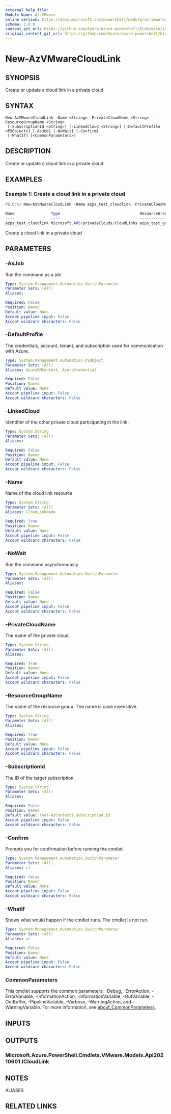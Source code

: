 ```yaml
---
external help file: 
Module Name: Az.VMware
online version: https://docs.microsoft.com/powershell/module/az.vmware/new-azvmwarecloudlink
schema: 2.0.0
content_git_url: https://github.com/Azure/azure-powershell/blob/main/src/VMware/help/New-AzVMwareCloudLink.md
original_content_git_url: https://github.com/Azure/azure-powershell/blob/main/src/VMware/help/New-AzVMwareCloudLink.md
---
```


# New-AzVMwareCloudLink

## SYNOPSIS
Create or update a cloud link in a private cloud

## SYNTAX

```
New-AzVMwareCloudLink -Name <String> -PrivateCloudName <String> -ResourceGroupName <String>
 [-SubscriptionId <String>] [-LinkedCloud <String>] [-DefaultProfile <PSObject>] [-AsJob] [-NoWait] [-Confirm]
 [-WhatIf] [<CommonParameters>]
```

## DESCRIPTION
Create or update a cloud link in a private cloud

## EXAMPLES

### Example 1: Create a cloud link in a private cloud
```powershell
PS C:\> New-AzVMwareCloudLink -Name azps_test_cloudlink -PrivateCloudName azps_test_cloud -ResourceGroupName azps_test_group -LinkedCloud "/subscriptions/xxxxxxxx-xxxx-xxxx-xxxx-xxxxxxxxxxxx/resourceGroups/azps_test_group2/providers/Microsoft.AVS/privateClouds/azps_test_cloud2/"

Name                Type                                   ResourceGroupName
----                ----                                   -----------------
azps_test_cloudlink Microsoft.AVS/privateClouds/cloudLinks azps_test_group
```

Create a cloud link in a private cloud

## PARAMETERS

### -AsJob
Run the command as a job

```yaml
Type: System.Management.Automation.SwitchParameter
Parameter Sets: (All)
Aliases:

Required: False
Position: Named
Default value: None
Accept pipeline input: False
Accept wildcard characters: False
```

### -DefaultProfile
The credentials, account, tenant, and subscription used for communication with Azure.

```yaml
Type: System.Management.Automation.PSObject
Parameter Sets: (All)
Aliases: AzureRMContext, AzureCredential

Required: False
Position: Named
Default value: None
Accept pipeline input: False
Accept wildcard characters: False
```

### -LinkedCloud
Identifier of the other private cloud participating in the link.

```yaml
Type: System.String
Parameter Sets: (All)
Aliases:

Required: False
Position: Named
Default value: None
Accept pipeline input: False
Accept wildcard characters: False
```

### -Name
Name of the cloud link resource

```yaml
Type: System.String
Parameter Sets: (All)
Aliases: CloudLinkName

Required: True
Position: Named
Default value: None
Accept pipeline input: False
Accept wildcard characters: False
```

### -NoWait
Run the command asynchronously

```yaml
Type: System.Management.Automation.SwitchParameter
Parameter Sets: (All)
Aliases:

Required: False
Position: Named
Default value: None
Accept pipeline input: False
Accept wildcard characters: False
```

### -PrivateCloudName
The name of the private cloud.

```yaml
Type: System.String
Parameter Sets: (All)
Aliases:

Required: True
Position: Named
Default value: None
Accept pipeline input: False
Accept wildcard characters: False
```

### -ResourceGroupName
The name of the resource group.
The name is case insensitive.

```yaml
Type: System.String
Parameter Sets: (All)
Aliases:

Required: True
Position: Named
Default value: None
Accept pipeline input: False
Accept wildcard characters: False
```

### -SubscriptionId
The ID of the target subscription.

```yaml
Type: System.String
Parameter Sets: (All)
Aliases:

Required: False
Position: Named
Default value: (Get-AzContext).Subscription.Id
Accept pipeline input: False
Accept wildcard characters: False
```

### -Confirm
Prompts you for confirmation before running the cmdlet.

```yaml
Type: System.Management.Automation.SwitchParameter
Parameter Sets: (All)
Aliases: cf

Required: False
Position: Named
Default value: None
Accept pipeline input: False
Accept wildcard characters: False
```

### -WhatIf
Shows what would happen if the cmdlet runs.
The cmdlet is not run.

```yaml
Type: System.Management.Automation.SwitchParameter
Parameter Sets: (All)
Aliases: wi

Required: False
Position: Named
Default value: None
Accept pipeline input: False
Accept wildcard characters: False
```

### CommonParameters
This cmdlet supports the common parameters: -Debug, -ErrorAction, -ErrorVariable, -InformationAction, -InformationVariable, -OutVariable, -OutBuffer, -PipelineVariable, -Verbose, -WarningAction, and -WarningVariable. For more information, see [about_CommonParameters](http://go.microsoft.com/fwlink/?LinkID=113216).

## INPUTS

## OUTPUTS

### Microsoft.Azure.PowerShell.Cmdlets.VMware.Models.Api20210601.ICloudLink

## NOTES

ALIASES

## RELATED LINKS

